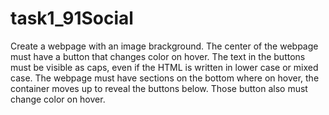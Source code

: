 # task1_91Social
Create a webpage with an image brackground. 
The center of the webpage must have a button that changes color on hover. 
The text in the buttons must be visible as caps, even if the HTML is written in lower case or mixed case. 
The webpage must have sections on the bottom where on hover, the container moves up to reveal the buttons below. 
Those button also must change color on hover.
